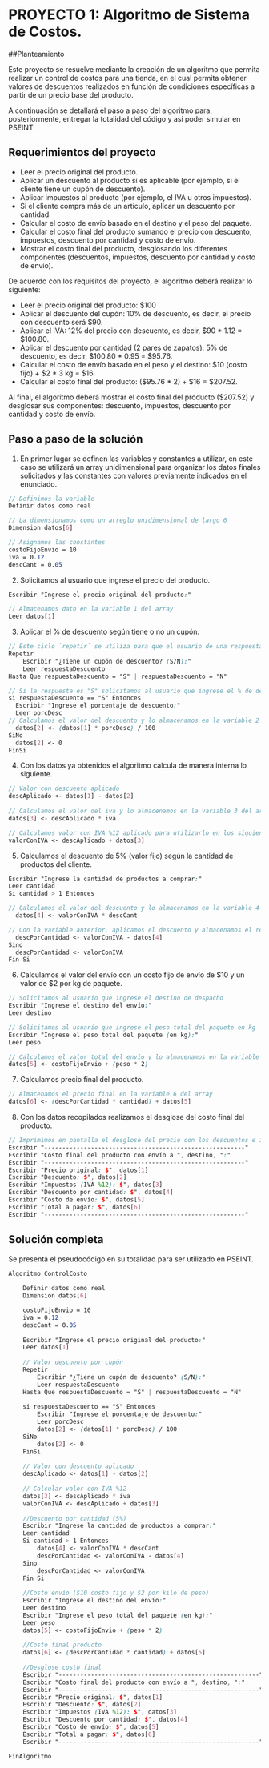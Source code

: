 # PROYECTO 1: Algoritmo de Sistema de Costos.

##Planteamiento

Este proyecto se resuelve mediante la creación de un algoritmo que permita realizar un control de costos para una tienda, en el cual permita obtener valores de descuentos realizados en función de condiciones específicas a partir de un precio base del producto.

A continuación se detallará el paso a paso del algoritmo para, posteriormente, entregar la totalidad del código y así poder simular en PSEINT.

## Requerimientos del proyecto

- Leer el precio original del producto.
- Aplicar un descuento al producto si es aplicable (por ejemplo, si el cliente tiene un cupón de descuento).
- Aplicar impuestos al producto (por ejemplo, el IVA u otros impuestos).
- Si el cliente compra más de un artículo, aplicar un descuento por cantidad.
- Calcular el costo de envío basado en el destino y el peso del paquete.
- Calcular el costo final del producto sumando el precio con descuento, impuestos, descuento por cantidad y costo de envío.
- Mostrar el costo final del producto, desglosando los diferentes componentes (descuentos, impuestos, descuento por cantidad y costo de envío).

De acuerdo con los requisitos del proyecto, el algoritmo deberá realizar lo siguiente:

- Leer el precio original del producto: $100
- Aplicar el descuento del cupón: 10% de descuento, es decir, el precio con descuento será $90.
- Aplicar el IVA: 12% del precio con descuento, es decir, $90 * 1.12 = $100.80.
- Aplicar el descuento por cantidad (2 pares de zapatos): 5% de descuento, es decir, $100.80 * 0.95 = $95.76.
- Calcular el costo de envío basado en el peso y el destino: $10 (costo fijo) + $2 * 3 kg = $16.
- Calcular el costo final del producto: ($95.76 * 2) + $16 = $207.52.

Al final, el algoritmo deberá mostrar el costo final del producto ($207.52) y desglosar sus componentes: descuento, impuestos, descuento por cantidad y costo de envío.

## Paso a paso de la solución

1. En primer lugar se definen las variables y constantes a utilizar, en este caso se utilizará un array unidimensional para organizar los datos finales solicitados y las constantes con valores previamente indicados en el enunciado.

```scss
// Definimos la variable
Definir datos como real

// La dimensionamos como un arreglo unidimensional de largo 6
Dimension datos[6]

// Asignamos las constantes
costoFijoEnvio = 10
iva = 0.12
descCant = 0.05
```

2. Solicitamos al usuario que ingrese el precio del producto.

```scss
Escribir "Ingrese el precio original del producto:"

// Almacenamos dato en la variable 1 del array
Leer datos[1]
```

3. Aplicar el % de descuento según tiene o no un cupón.

```scss
// Este ciclo `repetir` se utiliza para que el usuario de una respuesta estipulada "S" o "N" para continuar el proceso
Repetir
	Escribir "¿Tiene un cupón de descuento? (S/N):"
	Leer respuestaDescuento
Hasta Que respuestaDescuento = "S" | respuestaDescuento = "N"

// Si la respuesta es "S" solicitamos al usuario que ingrese el % de descuento
si respuestaDescuento == "S" Entonces
  Escribir "Ingrese el porcentaje de descuento:"
  Leer porcDesc
// Calculamos el valor del descuento y lo almacenamos en la variable 2 del array
  datos[2] <- (datos[1] * porcDesc) / 100
SiNo
  datos[2] <- 0
FinSi
```

4. Con los datos ya obtenidos el algoritmo calcula de manera interna lo siguiente.

```scss
// Valor con descuento aplicado
descAplicado <- datos[1] - datos[2]
	
// Calculamos el valor del iva y lo almacenamos en la variable 3 del array
datos[3] <- descAplicado * iva

// Calculamos valor con IVA %12 aplicado para utilizarlo en los siguientes pasos
valorConIVA <- descAplicado + datos[3]
```

5. Calculamos el descuento de 5% (valor fijo) según la cantidad de productos del cliente.

```scss
Escribir "Ingrese la cantidad de productos a comprar:"
Leer cantidad
Si cantidad > 1 Entonces

// Calculamos el valor del descuento y lo almacenamos en la variable 4 del array
  datos[4] <- valorConIVA * descCant

// Con la variable anterior, aplicamos el descuento y almacenamos el resultado en una variable
  descPorCantidad <- valorConIVA - datos[4]
Sino
  descPorCantidad <- valorConIVA
Fin Si
```

6. Calculamos el valor del envío con un costo fijo de envío de $10 y un valor de $2 por kg de paquete.

```scss
// Solicitamos al usuario que ingrese el destino de despacho
Escribir "Ingrese el destino del envío:"
Leer destino

// Solicitamos al usuario que ingrese el peso total del paquete en kg 
Escribir "Ingrese el peso total del paquete (en kg):"
Leer peso

// Calculamos el valor total del envío y lo almacenamos en la variable 5 del array
datos[5] <- costoFijoEnvio + (peso * 2)
```

7. Calculamos precio final del producto.

```scss
// Almacenamos el precio final en la variable 6 del array
datos[6] <- (descPorCantidad * cantidad) + datos[5]
```

8. Con los datos recopilados realizamos el desglose del costo final del producto.

```scss
// Imprimimos en pantalla el desglose del precio con los descuentos e impuestos aplicados, llamando cada variable almacenada en el array según corresponda en cada item, para un mayor orden
Escribir "--------------------------------------------------------"
Escribir "Costo final del producto con envío a ", destino, ":"
Escribir "--------------------------------------------------------"
Escribir "Precio original: $", datos[1]
Escribir "Descuento: $", datos[2]
Escribir "Impuestos (IVA %12): $", datos[3]
Escribir "Descuento por cantidad: $", datos[4]
Escribir "Costo de envío: $", datos[5]
Escribir "Total a pagar: $", datos[6]
Escribir "--------------------------------------------------------"
```

## Solución completa

Se presenta el pseudocódigo en su totalidad para ser utilizado en PSEINT.

```scss
Algoritmo ControlCosto
	
	Definir datos como real
	Dimension datos[6]

	costoFijoEnvio = 10
	iva = 0.12
	descCant = 0.05
	
	Escribir "Ingrese el precio original del producto:"
	Leer datos[1]
	
	// Valor descuento por cupón
	Repetir
		Escribir "¿Tiene un cupón de descuento? (S/N):"
		Leer respuestaDescuento
	Hasta Que respuestaDescuento = "S" | respuestaDescuento = "N"
	
	si respuestaDescuento == "S" Entonces
		Escribir "Ingrese el porcentaje de descuento:"
        Leer porcDesc
		datos[2] <- (datos[1] * porcDesc) / 100
	SiNo
		datos[2] <- 0
	FinSi
    
	// Valor con descuento aplicado
	descAplicado <- datos[1] - datos[2]
	
	// Calcular valor con IVA %12
	datos[3] <- descAplicado * iva
	valorConIVA <- descAplicado + datos[3]
	
	//Descuento por cantidad (5%)
	Escribir "Ingrese la cantidad de productos a comprar:"
    Leer cantidad
    Si cantidad > 1 Entonces
        datos[4] <- valorConIVA * descCant
		descPorCantidad <- valorConIVA - datos[4]
    Sino
        descPorCantidad <- valorConIVA
    Fin Si
	
	//Costo envío ($10 costo fijo y $2 por kilo de peso)
	Escribir "Ingrese el destino del envío:"
    Leer destino
    Escribir "Ingrese el peso total del paquete (en kg):"
    Leer peso
    datos[5] <- costoFijoEnvio + (peso * 2) 
	
	//Costo final producto
	datos[6] <- (descPorCantidad * cantidad) + datos[5]
	
	//Desglose costo final
	Escribir "--------------------------------------------------------"
	Escribir "Costo final del producto con envío a ", destino, ":"
	Escribir "--------------------------------------------------------"
    Escribir "Precio original: $", datos[1]
    Escribir "Descuento: $", datos[2]
    Escribir "Impuestos (IVA %12): $", datos[3]
    Escribir "Descuento por cantidad: $", datos[4]
    Escribir "Costo de envío: $", datos[5]
    Escribir "Total a pagar: $", datos[6]
	Escribir "--------------------------------------------------------"

FinAlgoritmo
